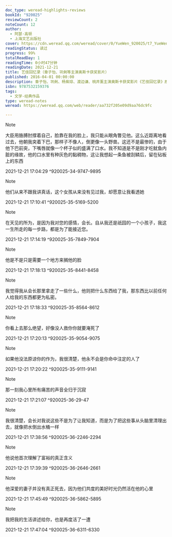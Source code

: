 ```yaml
---
doc_type: weread-highlights-reviews
bookId: "920025"
reviewCount: 2
noteCount: 12
author:
  - 阿瑟·高顿
  - 上海文艺出版社
cover: https://cdn.weread.qq.com/weread/cover/0/YueWen_920025/t7_YueWen_920025.jpg
readingStatus: 读过
progress: 99%
totalReadDay: 1
readingTime: 0小时47分钟
readingDate: 2021-12-21
title: 艺伎回忆录（章子怡、巩俐等主演奥斯卡获奖影片）
published: 2016-04-01 00:00:00
description: 章子怡、巩俐、杨紫琼、渡边谦、桃井薰主演奥斯卡获奖影片《艺伎回忆录》原著小说。讲述了：从渔家孤女千代到京都名艺伎小百合，她的命运，如同漂浮在潺潺流水上的片片落花，永远无法预知未来的方向。优雅而精致的艺馆是富人声色犬马的天堂，却也是小百合每天要直面风刀霜剑的地方。男人们或贪婪或深邃的目光，织成了一张她赖以生存又难以挣脱的网；“妈妈”、初桃、南瓜……女人们或落井下石或慨然相助的双手，撑起一方危机四伏的舞台，纵然如履薄冰，小百合也满含微笑，盛装登场。
isbn: 9787532159376
tags:
  - 文学-经典作品
type: weread-notes
weread: https://weread.qq.com/web/reader/aa732f205e09d9aa76dc9fc

---
```







































































> [!NOTE] 
> 大臣用胳膊肘撑着自己，脸靠在我的脸上，我只能从眼角瞥见他。这么近距离地看过去，他朝我突着下巴，那样子不像人，倒更像一头野兽。这还不是最惨的，由于他下巴前突，下嘴唇就像一个杯子似的盛满了口水。我不知道是不是刚才吃鱿鱼内脏的缘故，他的口水里有种灰色的黏稠物，这让我想起一条鱼被刮鳞后，留在砧板上的东西
> 
> 2021-12-21 17:04:29 ^920025-34-9747-9895



> [!NOTE] 
> 他们从来不跟我讲真话，这个女孩从来没有见过我，却愿意让我看透她
> 
> 2021-12-21 17:10:41 ^920025-35-5169-5200

> [!NOTE] 
> 在天见的所为，是因为我对您的感情，会长。自从我还是祇园的一个小孩子，我这一生所走的每一步路，都是为了能接近您。
> 
> 2021-12-21 17:14:19 ^920025-35-7849-7904

> [!NOTE] 
> 他是不是只是需要一个地方来搁他的脸
> 
> 2021-12-21 17:18:13 ^920025-35-8441-8458

> [!NOTE] 
> 我觉得我从会长那里拿走了一些什么，他则把什么东西给了我，那东西比以前任何人给我的东西都更为私密。
> 
> 2021-12-21 17:18:33 ^920025-35-8564-8612

> [!NOTE] 
> 你看上去那么绝望，好像没人救你你就要淹死了
> 
> 2021-12-21 17:20:13 ^920025-35-9054-9075

> [!NOTE] 
> 如果他没法原谅你的作为，我很清楚，他永不会是你命中注定的人了
> 
> 2021-12-21 17:20:22 ^920025-35-9111-9141



> [!NOTE] 
> 那一刻我心里所有痛苦的声音全归于沉寂
> 
> 2021-12-21 17:21:07 ^920025-36-29-47

> [!NOTE] 
> 我很清楚，会长对我说这些不是为了让我知道，而是为了把这些事从头脑里清理出去，就像把水倒出水桶一样
> 
> 2021-12-21 17:38:56 ^920025-36-2246-2294

> [!NOTE] 
> 他说他首次理解了富裕的真正含义
> 
> 2021-12-21 17:39:39 ^920025-36-2646-2661

> [!NOTE] 
> 他深爱的妻子并没有真正死去，因为他们共度的美好时光仍然活在他的心里
> 
> 2021-12-21 17:45:49 ^920025-36-5862-5895

> [!NOTE] 
> 我把我的生活讲述给你，也是再度活了一遭
> 
> 2021-12-21 17:47:04 ^920025-36-6311-6330



